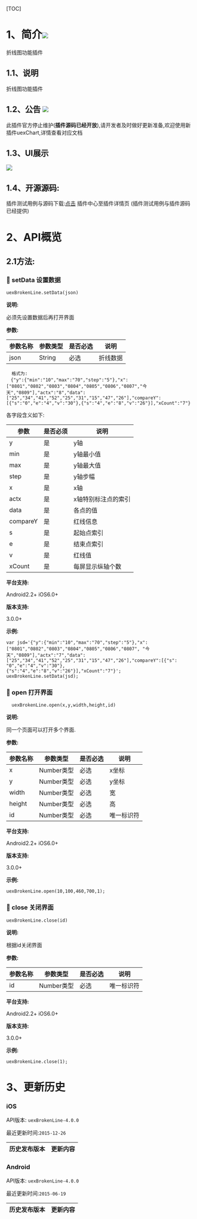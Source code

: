 [TOC]
# 1、简介[![](http://appcan-download.oss-cn-beijing.aliyuncs.com/%E5%85%AC%E6%B5%8B%2Fgf.png)]()
折线图功能插件
## 1.1、说明
 折线图功能插件
## 1.2、公告 [![](http://appcan-download.oss-cn-beijing.aliyuncs.com/%E5%85%AC%E6%B5%8B%2Fnew.gif)]() 
此插件官方停止维护(**插件源码已经开放**),请开发者及时做好更新准备,欢迎使用新插件uexChart,详情查看对应文档
## 1.3、UI展示
 
 ![](http://newdocx.appcan.cn/docximg/135211q2015h6p16c.png)
## 1.4、开源源码:
插件测试用例与源码下载:[点击](http://plugin.appcan.cn/details.html?id=156_index) 插件中心至插件详情页 (插件测试用例与插件源码已经提供)

# 2、API概览
## 2.1方法:
### 🍭 setData 设置数据

`uexBrokenLine.setData(json)`

**说明:**

必须先设置数据后再打开界面

**参数:**

|   参数名称|参数类型   | 是否必选  |  说明 |
| ----- | ----- | ----- | ----- |
| json  |  String  |必选   | 折线数据  |
 

```
  格式为:
　{"y":{"min":"10","max":"70","step":"5"},"x":["0801","0802","0803","0804","0805","0806","0807","今天","0809"],"actx":"8","data":["25","34","41","52","25","31","15","47","26"],"compareY":[{"s":"0","e":"4","v":"30"},{"s":"4","e":"8","v":"26"}],"xCount":"7"}
```
 各字段含义如下:

|参数|是否必须|说明|
|-----|-----|-----|
|y|是|y轴|
|min|是|y轴最小值|
|max|是|y轴最大值|
|step|是|y轴步幅|
|x|是|x轴|
|actx|是|x轴特别标注点的索引|
|data|是|各点的值|
|compareY|是|红线信息|
|s|是|起始点索引|
|e|是|结束点索引|
|v|是|红线值|
|xCount|是|每屏显示纵轴个数|

**平台支持:**

Android2.2+
iOS6.0+

**版本支持:**

3.0.0+

**示例:**

```
var jsd='{"y":{"min":"10","max":"70","step":"5"},"x":
["0801","0802","0803","0804","0805","0806","0807", "今天","0809"],"actx":"7","data":
["25","34","41","52","25","31","15","47","26"],"compareY":[{"s": "0","e":"4","v":"30"},
{"s":"4","e":"8","v":"26"}],"xCount":"7"}';
uexBrokenLine.setData(jsd);
```

### 🍭 open  打开界面

`  uexBrokenLine.open(x,y,width,height,id)`

**说明:**

同一个页面可以打开多个界面.

**参数:**

|   参数名称|参数类型   | 是否必选  |  说明 |
| ----- | ----- | ----- | ----- |
| x  | Number类型  |必选   | x坐标  |
| y  | Number类型  |必选   | y坐标  |
| width  | Number类型  |必选   | 宽  |
| height  | Number类型  |必选   | 高  |
| id  | Number类型  |必选   | 唯一标识符  |
 

**平台支持:**

Android2.2+
iOS6.0+

**版本支持:**

3.0.0+

**示例:**

```
uexBrokenLine.open(10,100,460,700,1); 
```

### 🍭 close  关闭界面

`uexBrokenLine.close(id)`

**说明:**

根据id关闭界面

**参数:**

|   参数名称|参数类型   | 是否必选  |  说明 |
| ----- | ----- | ----- | ----- |
| id  | Number类型  |必选   | 唯一标识符  |

**平台支持:**

Android2.2+
iOS6.0+

**版本支持:**

3.0.0+

**示例:**

```
uexBrokenLine.close(1); 
```
# 3、更新历史

### iOS

API版本: `uexBrokenLine-4.0.0`

最近更新时间:`2015-12-26`

| 历史发布版本 | 更新内容 |
| ----- | ----- |

### Android

API版本: `uexBrokenLine-4.0.0`

最近更新时间:`2015-06-19`

| 历史发布版本 | 更新内容 |
| ----- | ----- |
